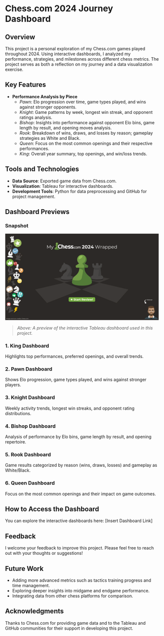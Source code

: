 # Chess.com 2024 Journey Dashboard  

## Overview  
This project is a personal exploration of my Chess.com games played throughout 2024. Using interactive dashboards, I analyzed my performance, strategies, and milestones across different chess metrics. The project serves as both a reflection on my journey and a data visualization exercise.  

## Key Features  
- **Performance Analysis by Piece**  
  - *Pawn*: Elo progression over time, game types played, and wins against stronger opponents.  
  - *Knight*: Game patterns by week, longest win streak, and opponent ratings analysis.  
  - *Bishop*: Insights into performance against opponent Elo bins, game length by result, and opening moves analysis.  
  - *Rook*: Breakdown of wins, draws, and losses by reason; gameplay strategies as White and Black.  
  - *Queen*: Focus on the most common openings and their respective performances.  
  - *King*: Overall year summary, top openings, and win/loss trends.  

## Tools and Technologies  
- **Data Source**: Exported game data from Chess.com.  
- **Visualization**: Tableau for interactive dashboards.  
- **Development Tools**: Python for data preprocessing and GitHub for project management.  

## Dashboard Previews  
### Snapshot  
![Chess.com 2024 Journey Dashboard](Snapshot.png)  

> *Above: A preview of the interactive Tableau dashboard used in this project.*  

### 1. **King Dashboard**  
Highlights top performances, preferred openings, and overall trends.  

### 2. **Pawn Dashboard**  
Shows Elo progression, game types played, and wins against stronger players.  

### 3. **Knight Dashboard**  
Weekly activity trends, longest win streaks, and opponent rating distributions.  

### 4. **Bishop Dashboard**  
Analysis of performance by Elo bins, game length by result, and opening repertoire.  

### 5. **Rook Dashboard**  
Game results categorized by reason (wins, draws, losses) and gameplay as White/Black.  

### 6. **Queen Dashboard**  
Focus on the most common openings and their impact on game outcomes.  

## How to Access the Dashboard  
You can explore the interactive dashboards here: [Insert Dashboard Link]  

## Feedback  
I welcome your feedback to improve this project. Please feel free to reach out with your thoughts or suggestions!  

## Future Work  
- Adding more advanced metrics such as tactics training progress and time management.  
- Exploring deeper insights into midgame and endgame performance.  
- Integrating data from other chess platforms for comparison.  

## Acknowledgments  
Thanks to Chess.com for providing game data and to the Tableau and GitHub communities for their support in developing this project.  
